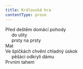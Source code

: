 ```yaml
---
title: Královská hra
contentType: prose
---
```


Před deštěm domácí pohody  
     do ulity  
     prsty na prsty  
Mat  
Ve špičkách chvění chladný úskok  
     pěšáci odkryli dámu  
Prvním tahem
